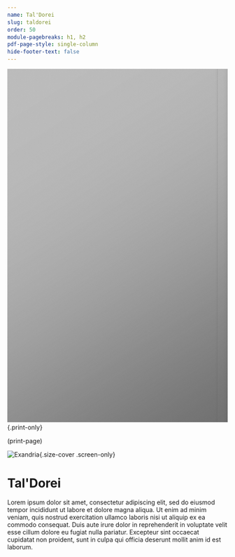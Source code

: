 ```yaml
---
name: Tal'Dorei
slug: taldorei
order: 50
module-pagebreaks: h1, h2
pdf-page-style: single-column
hide-footer-text: false
---
```

![Exandria - Western Hemisphere](assets/img/placeholder-map-2550x3300.jpg){.print-only}

(print-page)

![Exandria](assets/img/placeholder-map-3300x2550.jpg){.size-cover .screen-only}
# Tal'Dorei
Lorem ipsum dolor sit amet, consectetur adipiscing elit, sed do eiusmod tempor incididunt ut labore et dolore magna aliqua. Ut enim ad minim veniam, quis nostrud exercitation ullamco laboris nisi ut aliquip ex ea commodo consequat. Duis aute irure dolor in reprehenderit in voluptate velit esse cillum dolore eu fugiat nulla pariatur. Excepteur sint occaecat cupidatat non proident, sunt in culpa qui officia deserunt mollit anim id est laborum.